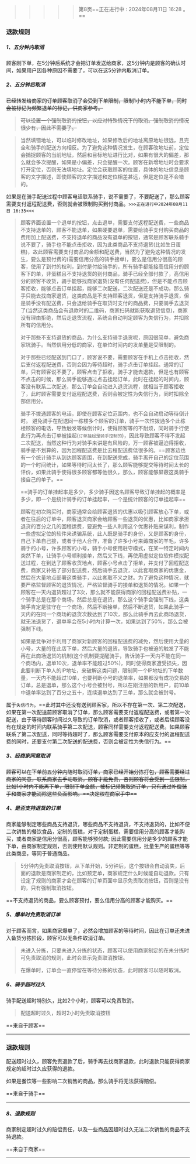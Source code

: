 > > > > >    第8页==正在进行中 : 2024年08月11日 16:28 。==

### 退款规则

##### 1、五分钟内取消

顾客刚下单，在5分钟后系统才会把订单发送给商家，这5分钟内是顾客的确认时间，如果用户因各种原因不需要了，可以在这5分钟内取消订单。

##### 2、五分钟后取消



~~已经转发给商家的订单顾客取消了会受到下单限制，限制1小时内不能下单，同时会被标记为频繁退单的标记，供商家参考。~~

>~~可以设置一个强制取消的按钮，以应对特殊情况下的取消。强制取消的情况很少有，因此不需要了。~~

>当然填错地址，可以临时修改地址，如果修改后的地址离原地址很远，且完全和骑手的配送方向相反。为了避免这种情况发生，在顾客改地址前，定位会捕捉顾客的当前地址，然后和目标地址进行比对，如果有很大的偏差，那么就会多次提醒，如果是小偏差，只会提醒一次。顾客在新增地址时会要求打开定位，否则无法填地址。定位会获取顾客的位置，具体的地址信息是顾客的文字描述，即使顾客的文字描述和定位相差甚远，但是定位是不会错的。

如果是在骑手配送过程中顾客电话联系骑手，说不需要了，不要配送了，那么顾客需要支付返程配送费，否则就会被限制购买到付商品。`>>>正在进行中2024年08月11日 16:35<<<`
>顾客界面设置一个退单的按钮，点击退单，需要支付返程配送费，一些商品不支持退单的，顾客不能退单，如果硬要退单，需要给骑手支付购买商品的费用加上配送费，不支持退单的商品没有退单的按钮，通常是顾客联系骑手说不要了，骑手也不能点击拒收，因为此类商品不支持退货(比如生日蛋糕)，故此顾客需要支付商品的金额和配送费，当然为了避免这种情况的发生，要么是预付费的(需要信用分高的骑手接单)，要么是信用分很高的顾客，使用了到付的权利，到付是付给骑手的，所有骑手都能接高信用分的顾客下的单，非蛋糕且不支持退货的到付商品，骑手已经全部付款了，高信用分的顾客不收货，骑手能够找商家退货(没有任何配送费)，但是不能点击顾客拒收，能够点击订单挂起，能够二次配送，二次配送还是不成功，那么骑手只能去找商家退货，这类商品是不支持顾客退货，但是支持骑手退货，但是骑手没有配送费，只会退给骑手在取货时支付的商品费，只要骑手去退货了(当然这类商品会有退款时的二维码，商家扫码就能获取退货信息)，商家没有理由拒绝，然后走退货流程，系统会自动判定顾客为失信行为，并扣除所有的信用分。
>
>对于那些不支持退货的商品，为什么支持骑手退货呢，原因很简单，避免商家坑骑手。当然信用分低的商家，在单位时间内的发单量是受限制的。
>
>对于那些已经配送到门口了，顾客说不要，需要顾客在手机上点击拒收，然后支付返程配送费，否则会因为等待超时，骑手点击订单挂起。通常的订单，只有顾客说不要了，顾客点击了拒收，骑手才能去退款，但是也有顾客不点击的时候，那么骑手能够通过点击挂起订单，此时在挂起的时间内，顾客没有联系二次配送，那么订单会自动进入退货流程，就相当于顾客拒收了，此时顾客需要支付返程配送费，否则会被定性为失信行为，同时扣除全部信用分。
>
>骑手不拨通顾客的电话，即使在顾客定位范围内，也不会自动启动等待倒计时。
>避免骑手在配送同一栋楼多个顾客的订单，骑手一次性拨通多个此栋楼顾客的电话，导致触发等候倒计时，使得顾客等的不耐烦，同时骑手行使此行为再点击订单被挂起(`订单挂起是骑手控制的`)，因此导致顾客不得不发起二次配送，当然这种行为对骑手来讲是有风险的，万一顾客被逼迫得拒收，骑手是不划算的，因为回程配送费是比去程配送费低很多的。==顾客边也有一个统计骑手从到达顾客周围，在到配送完成，骑手离开自己的定位范围的一个时间统计，如果等待时间太长了，那么顾客能够提交等待时间太长的评价，如果此骑手使得很多顾客都等他很久，那么，顾客能够屏蔽这类骑手接自己的单子。==
>
>==骑手的订单挂起率是多少，多少骑手因这名顾客导致订单挂起的概率是多少，即一个是统计骑手的订单挂起率，一个是统计顾客的订单挂起率==
>
>顾客在初次购买时，商家通常会给顾客退货的优惠以吸引顾客放心下单，或者在往后的订单中，顾客退货商家会给顾客一些退货的优惠，比如商家承担退货的百分之几的回程运费，要避免一些人利用这个优惠补贴来谋利，制作一些虚拟定位的软件来诱骗系统，此人既是骑手的身份，又是顾客的身份，自己下单自己接，或者于他人合作，准备了许多小号来薅商家的羊毛，许多骑手的小号，许多顾客的小号，骑手小号使用驻守模式，在某一特定时间内突然下单，让骑手小号顺利接单，然后又下线，再使用虚拟定位软件模拟配送过程，在到达了顾客收货地点，顾客小号点击了拒单，并支付了回程配送费，商家又补贴了部分配送费，然后骑手去退货，以此套取商家的优惠金，然后在大量地点部署这类骑手，以此套取不义之财。为了避免这种情况，就要严格监督顾客的退货情况，严格监督骑手的接单和退货的情况。如果一个顾客在一天内退货超过了3次，那么就不能获得商家的回程配送费补贴，一个骑手总是在那个商场，然后总是在退货，那么这个骑手会强制下线，这类骑手肯定是驻守在一个商场，然后不断接单，然后不断退货，如果此骑手一天内的在同一个商场的退货次数达到了10次，那么此骑手再去此商场退货，就无法退货了，退单率会在5小时内计算一次，如果达到了50%，那么会被强制下线。
>
>如果是竞争对手利用了商家对新顾客的回程配送费的减免，然后使用大量的小号，大量的在此店下单，然后大量的退货，导致骑手也被迫的触发了不能再在此商场退货的机制(这个机制要提醒骑手，告诉骑手一天内不能在同一个商场内，退单10次，退单率不能超过50%)，同时使得商家遭受损失，因此要判断下单人的IP地址，来破解这类问题，限制同一个IP地址的下单数量，一天内不能超过10单，也要判断小号的退单率，如果都没有成功交易的订单，总是退单，那么这个小号会被封号，所以在刚注册的新用户，前10单中退单率达到了百分之五十，连续退单达到了三单，那么就会被封号。




属于`失信行为`。==此时其中还没有送到顾客家，所以不存在第一次、第二次配送，如果在第一次配送前顾客取消了订单，那么顾客需要支付返程配送费，或者第一次配送，由于等待顾客时间过久导致的订单取消，或者顾客拒收了，或者后续顾客没有在规定的时间内联系骑手第二次配送，顾客同样需要支付返程配送费。如果顾客联系了第二次配送，同时等待超时了，那么顾客需要支付原本的应支付的返程配送费的同时，还要支付第二次配送的配送费，否则会被定性为失信行为。==

##### 3、经商家同意取消

~~顾客可以在下单前五分钟内随时取消订单，商家已经开始分拣打包，顾客需要经过商家的同意，联系商家去手动取消，顾客才能免责，否则顾客将会受到一些限制，比如1小时内不能再下单，限制下单金额，被标记频繁取消订单，只有通过补偿骑手和商家才能消除这些负面影响。==决定权在商家手中==~~



##### 4、是否支持退货的订单

商家能够制定哪些商品支持退货，哪些商品不支持退货，不支持退货的，比如不便二次销售的餐饮食品，定制的蛋糕，对于定制蛋糕，需要信用分高的顾客才能购买，或者商家是信用分很高，顾客能够预付款; 因此需要信用分是多少的顾客才能下单，由商家制定规则，否则使用默认规则。非定制的蛋糕，批量生产的蛋糕等等此类商品，等同于普通商品。

> 5分钟内免责取消按钮，从下单开始，5分钟后，这个按钮会自动消失，后面的退款是商家制定的，比如预定单，商家规定什么时候能自动退款。只有设定了规则的商家才会在顾客的订单页面中显示免责取消按钮，否则是没有的，只有强制取消按钮。

 ==不支持退货的商品，要么顾客预付，要么信用分高的顾客才能购买。==

##### 5、爆单时免责取消订单

对于顾客而言，如果商家爆单了，必然会增加顾客的等待时间，因此在订单还未进入备货分拣阶段，顾客可以无条件取消订单。

> 未进入分拣，只要未进入分拣的状态，顾客可以使用商家制定的在未分拣时可免责取消的规则，此时会显示免责取消按钮。
>
> 在爆单时，订单会一直停留在等待分拣的状态，此时顾客可以随时取消。

##### 6、骑手超时过久

骑手配送超时特别久，比如2个小时，顾客可以免责取消。

> 配送超时过久，超时2小时免责取消按钮

==来自于顾客==

----





### 退款规则

配送超时过久，顾客免责退款了后，骑手再去找商家退款，此时退款只能获得商家规定的超时过久应获得的退款。

如果是餐饮等一些影响二次销售的商品，那么骑手将无法获得赔偿。

==来自于骑手==

----





##### 8、退款规则

商家制定超时过久的赔偿责任，以及一些商品因超时过久无法二次销售的商品不支持退款。

==来自于商家==

----







